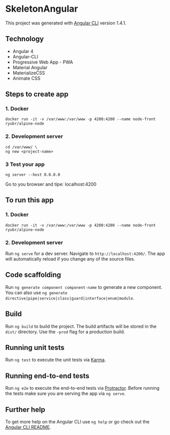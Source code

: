 # SkeletonAngular

This project was generated with [Angular CLI](https://github.com/angular/angular-cli) version 1.4.1.

## Technology
- Angular 4
- Angular-CLI
- Progressive Web App - PWA
- Material Angular
- MaterializeCSS
- Animate CSS

## Steps to create app

### 1. Docker
    docker run -it -v /var/www:/var/www -p 4200:4200 --name node-front ryubr/alpine-node

### 2. Development server
    cd /var/www/ \
    ng new <project-name> 

### 3 Test your app
    ng server --host 0.0.0.0
Go to you browser and tipe: localhost:4200

## To run this app

### 1. Docker
    docker run -it -v /var/www:/var/www -p 4200:4200 --name node-front ryubr/alpine-node

### 2. Development server

Run `ng serve` for a dev server. Navigate to `http://localhost:4200/`. The app will automatically reload if you change any of the source files.

## Code scaffolding

Run `ng generate component component-name` to generate a new component. You can also use `ng generate directive|pipe|service|class|guard|interface|enum|module`.

## Build

Run `ng build` to build the project. The build artifacts will be stored in the `dist/` directory. Use the `-prod` flag for a production build.

## Running unit tests

Run `ng test` to execute the unit tests via [Karma](https://karma-runner.github.io).

## Running end-to-end tests

Run `ng e2e` to execute the end-to-end tests via [Protractor](http://www.protractortest.org/).
Before running the tests make sure you are serving the app via `ng serve`.

## Further help

To get more help on the Angular CLI use `ng help` or go check out the [Angular CLI README](https://github.com/angular/angular-cli/blob/master/README.md).
